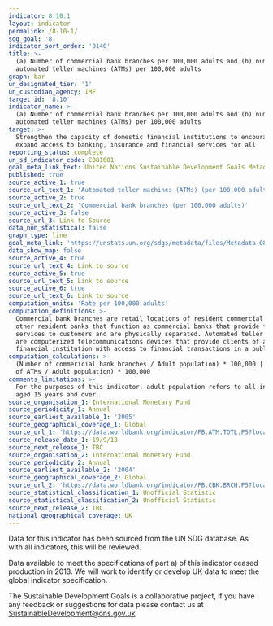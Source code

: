 ```yaml
---
indicator: 8.10.1
layout: indicator
permalink: /8-10-1/
sdg_goal: '8'
indicator_sort_order: '0140'
title: >-
  (a) Number of commercial bank branches per 100,000 adults and (b) number of
  automated teller machines (ATMs) per 100,000 adults
graph: bar
un_designated_tier: '1'
un_custodian_agency: IMF
target_id: '8.10'
indicator_name: >-
  (a) Number of commercial bank branches per 100,000 adults and (b) number of
  automated teller machines (ATMs) per 100,000 adults
target: >-
  Strengthen the capacity of domestic financial institutions to encourage and
  expand access to banking, insurance and financial services for all
reporting_status: complete
un_sd_indicator_code: C081001
goal_meta_link_text: United Nations Sustainable Development Goals Metadata (pdf 525kB)
published: true
source_active_1: true
source_url_text_1: 'Automated teller machines (ATMs) (per 100,000 adults)'
source_active_2: true
source_url_text_2: 'Commercial bank branches (per 100,000 adults)'
source_active_3: false
source_url_3: Link to Source
data_non_statistical: false
graph_type: line
goal_meta_link: 'https://unstats.un.org/sdgs/metadata/files/Metadata-08-10-01.pdf'
data_show_map: false
source_active_4: true
source_url_text_4: Link to source
source_active_5: true
source_url_text_5: Link to source
source_active_6: true
source_url_text_6: Link to source
computation_units: 'Rate per 100,000 adults'
computation_definitions: >-
  Commercial bank branches are retail locations of resident commercial banks and
  other resident banks that function as commercial banks that provide financial
  services to customers and are physically separated. Automated teller machines
  are computerized telecommunications devices that provide clients of a
  financial institution with access to financial transactions in a public place.
computation_calculations: >-
  (Number of commericial bank branches / Adult population) * 100,000 | (Number
  of ATMs / Adult population) * 100,000
comments_limitations: >-
  For the purposes of this indicator, adult population refers to all individuals
  aged 15 years and over.
source_organisation_1: International Monetary Fund
source_periodicity_1: Annual
source_earliest_available_1: '2005'
source_geographical_coverage_1: Global
source_url_1: 'https://data.worldbank.org/indicator/FB.ATM.TOTL.P5?locations=GB '
source_release_date_1: 19/9/18
source_next_release_1: TBC
source_organisation_2: International Monetary Fund
source_periodicity_2: Annual
source_earliest_available_2: '2004'
source_geographical_coverage_2: Global
source_url_2: 'https://data.worldbank.org/indicator/FB.CBK.BRCH.P5?locations=GB'
source_statistical_classification_1: Unofficial Statistic
source_statistical_classification_2: Unofficial Statistic
source_next_release_2: TBC
national_geographical_coverage: UK
---
```

Data for this indicator has been sourced from the UN SDG database. As with all indicators, this will be reviewed.

Data available to meet the specifications of part a) of this indicator ceased production in 2013. We will work to identify or develop UK data to meet the global indicator specification.

The Sustainable Development Goals is a collaborative project, if you have any feedback or suggestions for data please contact us at SustainableDevelopment@ons.gov.uk  

